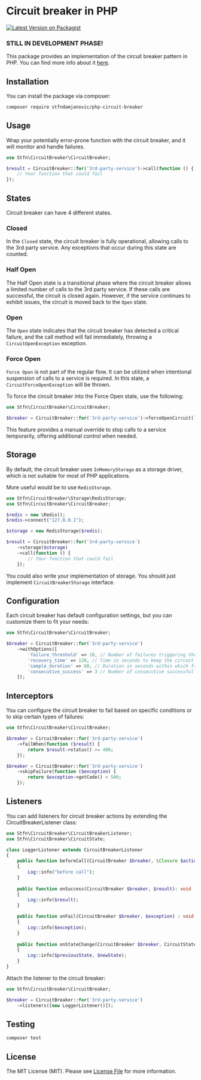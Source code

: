 # Circuit breaker in PHP

[![Latest Version on Packagist](https://img.shields.io/packagist/v/stfndamjanovic/circuit-breaker.svg?style=flat-square)](https://packagist.org/packages/stfndamjanovic/circuit-breaker)

### STILL IN DEVELOPMENT PHASE!

This package provides an implementation of the circuit breaker pattern in PHP. 
You can find more info about it [here](https://learn.microsoft.com/en-us/azure/architecture/patterns/circuit-breaker).

## Installation

You can install the package via composer:

```bash
composer require stfndamjanovic/php-circuit-breaker
```

## Usage

Wrap your potentially error-prone function with the circuit breaker, and it will monitor and handle failures.

```php
use Stfn\CircuitBreaker\CircuitBreaker;

$result = CircuitBreaker::for('3rd-party-service')->call(function () {
    // Your function that could fail
});
```

## States

Circuit breaker can have 4 different states.

### Closed

In the `Closed` state, the circuit breaker is fully operational, allowing calls to the 3rd party service. Any exceptions that occur during this state are counted.

### Half Open

The Half Open state is a transitional phase where the circuit breaker allows a limited number of calls to the 3rd party service. If these calls are successful, the circuit is closed again. However, if the service continues to exhibit issues, the circuit is moved back to the `Open` state.

### Open

The `Open` state indicates that the circuit breaker has detected a critical failure, and the call method will fail immediately, throwing a `CircuitOpenException` exception.

### Force Open

`Force Open` is not part of the regular flow. It can be utilized when intentional suspension of calls to a service is required. In this state, a `CircuitForceOpenException` will be thrown.

To force the circuit breaker into the Force Open state, use the following:
```php
use Stfn\CircuitBreaker\CircuitBreaker;

$breaker = CircuitBreaker::for('3rd-party-service')->forceOpenCircuit();
```
This feature provides a manual override to stop calls to a service temporarily, offering additional control when needed.
## Storage

By default, the circuit breaker uses `InMemoryStorage` as a storage driver, which is not suitable for most of PHP applications.

More useful would be to use `RedisStorage`.

```php
use Stfn\CircuitBreaker\Storage\RedisStorage;
use Stfn\CircuitBreaker\CircuitBreaker;

$redis = new \Redis();
$redis->connect("127.0.0.1");

$storage = new RedisStorage($redis);

$result = CircuitBreaker::for('3rd-party-service')
    ->storage($storage)
    ->call(function () {
        // Your function that could fail
    });
```

You could also write your implementation of storage. You should just implement `CircuitBreakerStorage` interface.

## Configuration

Each circuit breaker has default configuration settings, but you can customize them to fit your needs:
```php
use Stfn\CircuitBreaker\CircuitBreaker;

$breaker = CircuitBreaker::for('3rd-party-service')
    ->withOptions([
        'failure_threshold' => 10, // Number of failures triggering the transition to the open state
        'recovery_time' => 120, // Time in seconds to keep the circuit breaker open before attempting recovery
        'sample_duration' => 60, // Duration in seconds within which failures are counted
        'consecutive_success' => 3 // Number of consecutive successful calls required to transition from half open to closed state
    ]);
```

## Interceptors

You can configure the circuit breaker to fail based on specific conditions or to skip certain types of failures:

```php
use Stfn\CircuitBreaker\CircuitBreaker;

$breaker = CircuitBreaker::for('3rd-party-service')
    ->failWhen(function ($result) {
        return $result->status() >= 400;
    });

$breaker = CircuitBreaker::for('3rd-party-service')
    ->skipFailure(function ($exception) {
        return $exception->getCode() < 500;
    });
```

## Listeners

You can add listeners for circuit breaker actions by extending the CircuitBreakerListener class:

```php
use Stfn\CircuitBreaker\CircuitBreakerListener;
use Stfn\CircuitBreaker\CircuitState;

class LoggerListener extends CircuitBreakerListener
{
    public function beforeCall(CircuitBreaker $breaker, \Closure $action,...$args) : void
    {
        Log::info("before call");    
    }
    
    public function onSuccess(CircuitBreaker $breaker, $result): void
    {
        Log::info($result);
    }

    public function onFail(CircuitBreaker $breaker, $exception) : void
    {
        Log::info($exception);
    }
    
    public function onStateChange(CircuitBreaker $breaker, CircuitState $previousState, CircuitState $newState)
    {
        Log::info($previousState, $newState);
    }
}
```

Attach the listener to the circuit breaker:

```php
use Stfn\CircuitBreaker\CircuitBreaker;

$breaker = CircuitBreaker::for('3rd-party-service')
    ->listeners([new LoggerListener()]);
```

## Testing

```bash
composer test
```

## License

The MIT License (MIT). Please see [License File](LICENSE.md) for more information.
